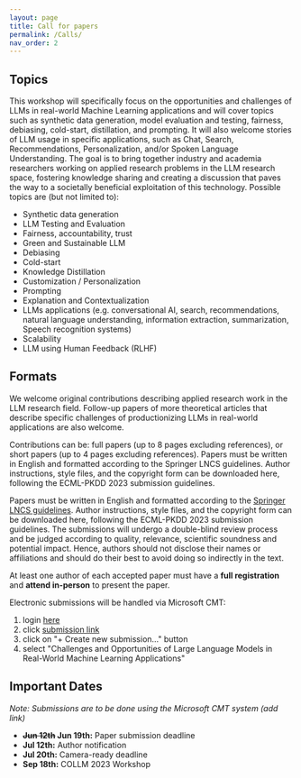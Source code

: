 ```yaml
---
layout: page
title: Call for papers
permalink: /Calls/
nav_order: 2
---
```


## Topics

This workshop will specifically focus on the opportunities and challenges of LLMs in
real-world Machine Learning applications and will cover topics such as synthetic data
generation, model evaluation and testing, fairness, debiasing, cold-start, distillation, and
prompting. It will also welcome stories of LLM usage in specific applications, such as
Chat, Search, Recommendations, Personalization, and/or Spoken Language
Understanding.
The goal is to bring together industry and academia researchers working on applied
research problems in the LLM research space, fostering knowledge sharing and creating
a discussion that paves the way to a societally beneficial exploitation of this technology.
Possible topics are (but not limited to):
- Synthetic data generation
- LLM Testing and Evaluation
- Fairness, accountability, trust
- Green and Sustainable LLM
- Debiasing
- Cold-start
- Knowledge Distillation
- Customization / Personalization
- Prompting
- Explanation and Contextualization
- LLMs applications (e.g. conversational AI, search, recommendations, natural
  language understanding, information extraction, summarization, Speech
  recognition systems)
- Scalability
- LLM using Human Feedback (RLHF)

## Formats

We welcome original contributions describing applied research work in the LLM research field. Follow-up papers of more theoretical articles that describe specific challenges of productionizing LLMs in real-world applications are also welcome.

Contributions can be: full papers (up to 8 pages excluding references), or short papers (up to 4 pages excluding references). Papers must be written in English and formatted according to the Springer LNCS guidelines. Author instructions, style files, and the copyright form can be downloaded here, following the ECML-PKDD 2023 submission guidelines.

Papers must be written in English and formatted  according to the [Springer LNCS guidelines](https://www.springer.com/gp/computer-science/lncs/conference-proceedings-guidelines). 
Author instructions, style files, and the copyright form can be downloaded here, following the ECML-PKDD 2023 submission
guidelines. The submissions will undergo a double-blind review process and be judged according
to quality, relevance, scientific soundness and potential impact. Hence, authors should
not disclose their names or affiliations and should do their best to avoid doing so
indirectly in the text.

At least one author of each accepted paper must have a <b>full registration</b> and <b>attend in-person</b> to present the paper.

Electronic submissions will be handled via Microsoft CMT:

1. login [here](https://cmt3.research.microsoft.com)
2. click [submission link](https://cmt3.research.microsoft.com/ECMLPKDDworkshop2023/Submission/Index)
3. click on "+ Create new submission…" button
4. select "Challenges and Opportunities of Large Language Models in Real-World Machine Learning Applications"

## Important Dates

*Note: Submissions are to be done using the Microsoft CMT system (add link)*

* **~~Jun 12th~~ Jun 19th:** Paper submission deadline
* **Jul 12th:** Author notification
* **Jul 20th:** Camera-ready deadline
* **Sep 18th:** COLLM 2023 Workshop

